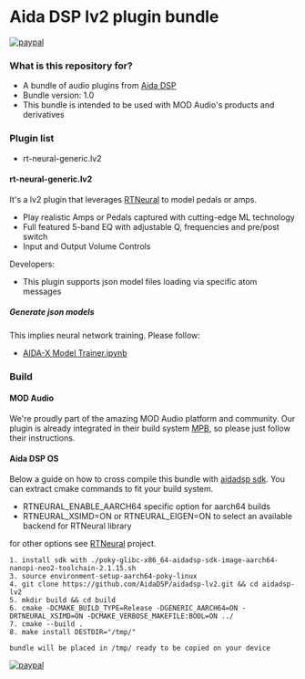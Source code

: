 # Aida DSP lv2 plugin bundle #

[![paypal](https://www.paypalobjects.com/en_US/i/btn/btn_donateCC_LG.gif)](https://www.paypal.com/donate/?hosted_button_id=UZWHH6HKJTHFJ)

### What is this repository for? ###

* A bundle of audio plugins from [Aida DSP](http://aidadsp.cc)
* Bundle version: 1.0
* This bundle is intended to be used with MOD Audio's products and derivatives

### Plugin list ###

* rt-neural-generic.lv2

#### rt-neural-generic.lv2 ####

It's a lv2 plugin that leverages [RTNeural](https://github.com/jatinchowdhury18/RTNeural.git) to model
pedals or amps.

- Play realistic Amps or Pedals captured with cutting-edge ML technology
- Full featured 5-band EQ with adjustable Q, frequencies and pre/post switch
- Input and Output Volume Controls

Developers:

- This plugin supports json model files loading via specific atom messages

##### Generate json models #####

This implies neural network training. Please follow:

- [AIDA-X Model Trainer.ipynb](https://colab.research.google.com/github/AidaDSP/Automated-GuitarAmpModelling/blob/aidadsp_devel/AIDA_X_Model_Trainer.ipynb)

### Build ###

#### MOD Audio ####

We're proudly part of the amazing MOD Audio platform and community. Our plugin is already integrated
in their build system [MPB](https://github.com/moddevices/mod-plugin-builder/blob/master/plugins/package/aidadsp-lv2/aidadsp-lv2.mk), so please just follow their instructions.

#### Aida DSP OS ####

Below a guide on how to cross compile this bundle with [aidadsp sdk](https://drive.google.com/drive/folders/1-AAfAP-FAddCw0LJuvzsW8m_1lWHKXaV?usp=sharing).
You can extract cmake commands to fit your build system.

- RTNEURAL_ENABLE_AARCH64 specific option for aarch64 builds
- RTNEURAL_XSIMD=ON or RTNEURAL_EIGEN=ON to select an available backend for RTNeural library

for other options see [RTNeural](https://github.com/jatinchowdhury18/RTNeural.git) project.

```
1. install sdk with ./poky-glibc-x86_64-aidadsp-sdk-image-aarch64-nanopi-neo2-toolchain-2.1.15.sh
3. source environment-setup-aarch64-poky-linux
4. git clone https://github.com/AidaDSP/aidadsp-lv2.git && cd aidadsp-lv2
5. mkdir build && cd build
6. cmake -DCMAKE_BUILD_TYPE=Release -DGENERIC_AARCH64=ON -DRTNEURAL_XSIMD=ON -DCMAKE_VERBOSE_MAKEFILE:BOOL=ON ../
7. cmake --build .
8. make install DESTDIR="/tmp/"

bundle will be placed in /tmp/ ready to be copied on your device
```

[![paypal](https://www.paypalobjects.com/en_US/i/btn/btn_donateCC_LG.gif)](https://www.paypal.com/donate/?hosted_button_id=UZWHH6HKJTHFJ)
